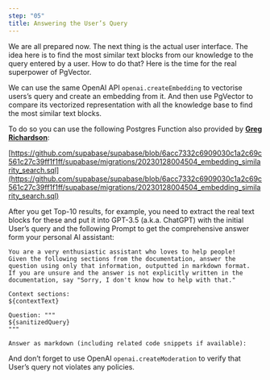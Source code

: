 ```yaml
---
step: "05"
title: Answering the User’s Query
---
```


We are all prepared now. The next thing is the actual user interface. The idea here is to find the most similar text blocks from our knowledge to the query entered by a user. How to do that? Here is the time for the real superpower of PgVector.

We can use the same OpenAI API `openai.createEmbedding` to vectorise users’s query and create an embedding from it. And then use PgVector to compare its vectorized representation with all the knowledge base to find the most similar text blocks.

To do so you can use the following Postgres Function also provided by **[Greg Richardson](https://twitter.com/ggrdson)**:

[https://github.com/supabase/supabase/blob/6acc7332c6909030c1a2c69c561c27c39ff1f1ff/supabase/migrations/20230128004504_embedding_similarity_search.sql](https://github.com/supabase/supabase/blob/6acc7332c6909030c1a2c69c561c27c39ff1f1ff/supabase/migrations/20230128004504_embedding_similarity_search.sql)

After you get Top-10 results, for example, you need to extract the real text blocks for these and put it into GPT-3.5 (a.k.a. ChatGPT) with the initial User’s query and the following Prompt to get the comprehensive answer form your personal AI assistant:

```
You are a very enthusiastic assistant who loves to help people! 
Given the following sections from the documentation, answer the 
question using only that information, outputted in markdown format. 
If you are unsure and the answer is not explicitly written in the 
documentation, say "Sorry, I don't know how to help with that."

Context sections:
${contextText}

Question: """
${sanitizedQuery}
"""

Answer as markdown (including related code snippets if available):
```

And don’t forget to use OpenAI `openai.createModeration` to verify that User’s query not violates any policies.
